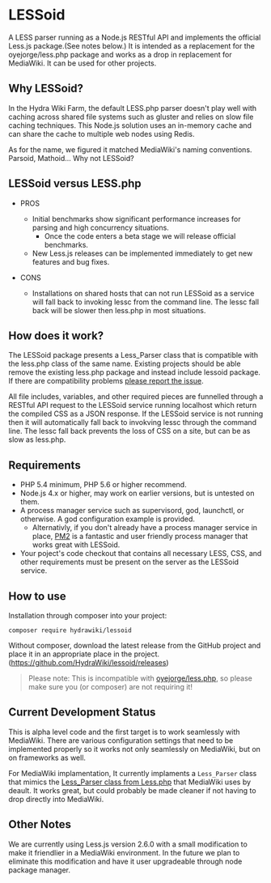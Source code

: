 # LESSoid
A LESS parser running as a Node.js RESTful API and implements the official Less.js package.(See notes below.)  It is intended as a replacement for the oyejorge/less.php package and works as a drop in replacement for MediaWiki.  It can be used for other projects.

## Why LESSoid?
In the Hydra Wiki Farm, the default LESS.php parser doesn't play well with caching across shared file systems such as gluster and relies on slow file caching techniques.  This Node.js solution uses an in-memory cache and can share the cache to multiple web nodes using Redis.

As for the name, we figured it matched MediaWiki's naming conventions.  Parsoid, Mathoid... Why not LESSoid?

## LESSoid versus LESS.php
* PROS
	* Initial benchmarks show significant performance increases for parsing and high concurrency situations.
		* Once the code enters a beta stage we will release official benchmarks.
	* New Less.js releases can be implemented immediately to get new features and bug fixes.

* CONS
	* Installations on shared hosts that can not run LESSoid as a service will fall back to invoking lessc from the command line.  The lessc fall back will be slower then less.php in most situations.


## How does it work?
The LESSoid package presents a Less_Parser class that is compatible with the less.php class of the same name.  Existing projects should be able remove the existing less.php package and instead include lessoid package.  If there are compatibility problems [please report the issue](https://github.com/HydraWiki/lessoid/issues).

All file includes, variables, and other required pieces are funnelled through a RESTful API request to the LESSoid service running localhost which return the compiled CSS as a JSON response.  If the LESSoid service is not running then it will automatically fall back to invokving lessc through the command line.  The lessc fall back prevents the loss of CSS on a site, but can be as slow as less.php.


## Requirements
* PHP 5.4 minimum, PHP 5.6 or higher recommend.
* Node.js 4.x or higher, may work on earlier versions, but is untested on them.
* A process manager service such as supervisord, god, launchctl, or otherwise.  A god configuration example is provided.
    * Alternativly, if you don't already have a process manager service in place, [PM2](https://github.com/Unitech/pm2) is a fantastic and user friendly process manager that works great with LESSoid. 
* Your poject's code checkout that contains all necessary LESS, CSS, and other requirements must be present on the server as the LESSoid service.


## How to use
Installation through composer into your project:

	composer require hydrawiki/lessoid
	
Without composer, download the latest release from the GitHub project and place it in an appropriate place in the project.  (https://github.com/HydraWiki/lessoid/releases)

> Please note: This is incompatible with [oyejorge/less.php](https://github.com/oyejorge/less.php), so please make sure you (or composer) are not requiring it!

## Current Development Status
This is alpha level code and the first target is to work seamlessly with MediaWiki.  There are various configuration settings that need to be implemented properly so it works not only seamlessly on MediaWiki, but on on frameworks as well.

For MediaWiki implamentation, It currently implaments a `Less_Parser` class that mimics the [Less_Parser class from Less.php](https://github.com/oyejorge/less.php/blob/master/lib/Less/Parser.php) that MediaWiki uses by deault. It works great, but could probably be made cleaner if not having to drop directly into MediaWiki.

## Other Notes
We are currently using Less.js version 2.6.0 with a small modification to make it friendlier in a MediaWiki environment.  In the future we plan to eliminate this modification and have it user upgradeable through node package manager.
